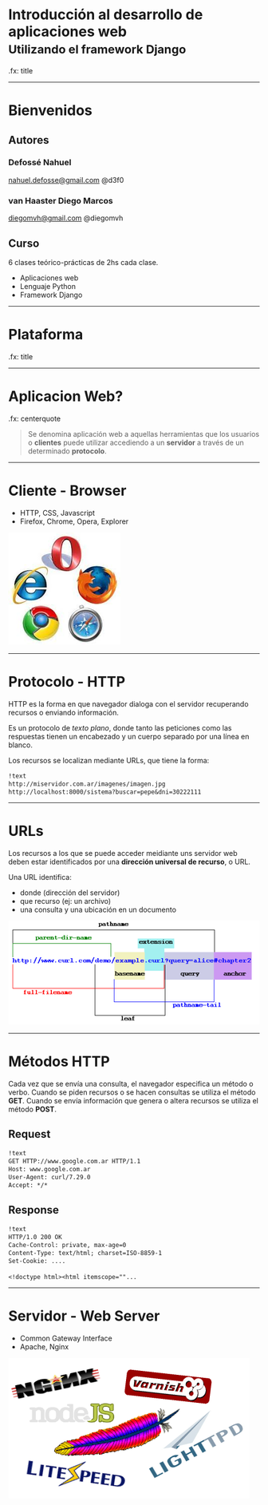 # Introducción al desarrollo de aplicaciones web<br /><small>Utilizando el framework Django</small>

.fx: title

----

# Bienvenidos

## Autores

### Defossé Nahuel

nahuel.defosse@gmail.com @d3f0

### van Haaster Diego Marcos

diegomvh@gmail.com @diegomvh

## Curso

6 clases teórico-prácticas de 2hs cada clase.

* Aplicaciones web
* Lenguaje Python
* Framework Django

---

# Plataforma

.fx: title

---

# Aplicacion Web?

.fx: centerquote

> Se denomina aplicación web a aquellas herramientas que los usuarios o **clientes** puede utilizar accediendo a un **servidor** a través de un determinado **protocolo**.

---

# Cliente - Browser

* HTTP, CSS, Javascript
* Firefox, Chrome, Opera, Explorer

<img src="images/browsers.jpg">


---

# Protocolo - HTTP

HTTP es la forma en que navegador dialoga con el servidor recuperando recursos o enviando información.

Es un protocolo de *texto plano*, donde tanto las peticiones como las respuestas
tienen un encabezado y un cuerpo separado por una línea en blanco.

Los recursos se localizan mediante URLs, que tiene la forma:

    !text
    http://miservidor.com.ar/imagenes/imagen.jpg
    http://localhost:8000/sistema?buscar=pepe&dni=30222111

---

# URLs

Los recursos a los que se puede acceder meidiante uns servidor web deben
estar identificados por una **dirección universal de recurso**, o URL.

Una URL identifica:

* donde (dirección del servidor)
* que recurso (ej: un archivo)
* una consulta y una ubicación en un documento
<img src="images/url.gif">


---

# Métodos HTTP

Cada vez que se envía una consulta, el navegador especifica un método o verbo.
Cuando se piden recursos o se hacen consultas se utiliza el método **GET**.
Cuando se envía información que genera o altera recursos se utiliza el método **POST**.

## Request

    !text
    GET HTTP://www.google.com.ar HTTP/1.1
    Host: www.google.com.ar
    User-Agent: curl/7.29.0
    Accept: */*

## Response

    !text
    HTTP/1.0 200 OK
    Cache-Control: private, max-age=0
    Content-Type: text/html; charset=ISO-8859-1
    Set-Cookie: ....

    <!doctype html><html itemscope=""...

---

# Servidor - Web Server

* Common Gateway Interface
* Apache, Nginx

<img src="images/servidores.png">


